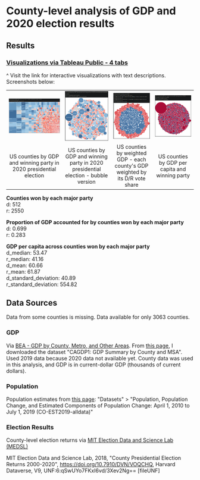 # County-level analysis of GDP and 2020 election results


## Results

### **[Visualizations via Tableau Public - 4 tabs](https://public.tableau.com/app/profile/devon.ankar/viz/UScountiesbyGDPandelectionresults/GDPwinner)**

^ Visit the link for interactive visualizations with text descriptions. Screenshots below:

| | | | |
|:--:|:--:|:--:|:--:|
|![1GDPwinner](img/1GDPwinner.PNG)|![2GDPwinner_bubbles](img/2GDPwinner_bubbles.PNG)|![3GDPweighted](img/3GDPweighted.PNG)|![4GDPpercapita](img/4GDPpercapita.PNG)|
|US counties by GDP and winning party in 2020 presidential election|US counties by GDP and winning party in 2020 presidential election - bubble version|US counties by weighted GDP - each county's GDP weighted by its D/R vote share|US counties by GDP per capita and winning party|


**Counties won by each major party**  
d: 512  
r: 2550

**Proportion of GDP accounted for by counties won by each major party**  
d: 0.699  
r: 0.283

**GDP per capita across counties won by each major party**  
d_median: 53.47  
r_median: 41.16  
d_mean: 60.66  
r_mean: 61.87  
d_standard_deviation: 40.89  
r_standard_deviation: 554.82


## Data Sources

Data from some counties is missing. Data available for only 3063 counties.

### GDP

Via [BEA - GDP by County, Metro, and Other Areas](https://www.bea.gov/data/gdp/gdp-county-metro-and-other-areas). From [this page](https://apps.bea.gov/regional/downloadzip.cfm), I downloaded the dataset "CAGDP1: GDP Summary by County and MSA". Used 2019 data because 2020 data not available yet. County data was used in this analysis, and GDP is in current-dollar GDP (thousands of current dollars).

### Population

Population estimates from [this page](https://www.census.gov/data/tables/time-series/demo/popest/2010s-counties-total.html): "Datasets" > "Population, Population Change, and Estimated Components of Population Change: April 1, 2010 to July 1, 2019 (CO-EST2019-alldata)"

### Election Results

County-level election returns via [MIT Election Data and Science Lab (MEDSL)](https://dataverse.harvard.edu/dataset.xhtml?persistentId=doi:10.7910/DVN/VOQCHQ)

MIT Election Data and Science Lab, 2018, "County Presidential Election Returns 2000-2020", https://doi.org/10.7910/DVN/VOQCHQ, Harvard Dataverse, V9, UNF:6:qSwUYo7FKxI6vd/3Xev2Ng== [fileUNF]
